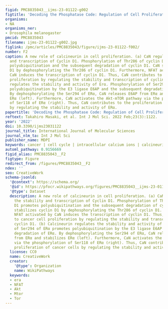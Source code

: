 ```yaml
---
figid: PMC8835043__ijms-23-01122-g002
figtitle: 'Decoding the Phosphatase Code: Regulation of Cell Proliferation by Calcineurin'
organisms:
- NA
organisms_ner:
- Drosophila melanogaster
pmcid: PMC8835043
filename: ijms-23-01122-g002.jpg
figlink: /pmc/articles/PMC8835043/figure/ijms-23-01122-f002/
number: F2
caption: A new role of calcineurin in cell proliferation. (a) CaN regulates the stability
  and transcription of Cyclin D1. Phosphorylation of Thr286 of cyclin D1 promotes
  polyubiquitination and the subsequent degradation of cyclin D1. CaN stabilizes cyclin
  D1 by dephosphorylating the Thr286 of cyclin D1. Furthermore, NFAT activated by
  CaN induces the transcription of cyclin D1. Thus, CaN contributes to cancer cell
  proliferation by regulating the stability and transcription of cyclin D1. (b) Calcineurin
  regulates the stability and activity of Erα. Phosphorylation of Ser294 of ERα promotes
  polyubiquitination by the E3 ligase E6AP and the subsequent degradation of ERα.
  By dephosphorylating the Ser294 of ERα, CaN releases E6AP from ERα and stabilizes
  ERα (left). Furthermore, CaN activates the Akt-mTOR pathway via the phosphorylation
  of Ser118 of ERα (right). Thus, CaN contributes to the proliferation of cancer cells
  by regulating the stability and activity of ERα.
papertitle: 'Decoding the Phosphatase Code: Regulation of Cell Proliferation by Calcineurin.'
reftext: Takahiro Masaki, et al. Int J Mol Sci. 2022 Feb;23(3):1122.
year: '2022'
doi: 10.3390/ijms23031122
journal_title: International Journal of Molecular Sciences
journal_nlm_ta: Int J Mol Sci
publisher_name: MDPI
keywords: cancer | cell cycle | intracellular calcium ions | calcineurin | dephosphorylation
automl_pathway: 0.9156669
figid_alias: PMC8835043__F2
figtype: Figure
redirect_from: /figures/PMC8835043__F2
ndex: ''
seo: CreativeWork
schema-jsonld:
  '@context': https://schema.org/
  '@id': https://pfocr.wikipathways.org/figures/PMC8835043__ijms-23-01122-g002.html
  '@type': Dataset
  description: A new role of calcineurin in cell proliferation. (a) CaN regulates
    the stability and transcription of Cyclin D1. Phosphorylation of Thr286 of cyclin
    D1 promotes polyubiquitination and the subsequent degradation of cyclin D1. CaN
    stabilizes cyclin D1 by dephosphorylating the Thr286 of cyclin D1. Furthermore,
    NFAT activated by CaN induces the transcription of cyclin D1. Thus, CaN contributes
    to cancer cell proliferation by regulating the stability and transcription of
    cyclin D1. (b) Calcineurin regulates the stability and activity of Erα. Phosphorylation
    of Ser294 of ERα promotes polyubiquitination by the E3 ligase E6AP and the subsequent
    degradation of ERα. By dephosphorylating the Ser294 of ERα, CaN releases E6AP
    from ERα and stabilizes ERα (left). Furthermore, CaN activates the Akt-mTOR pathway
    via the phosphorylation of Ser118 of ERα (right). Thus, CaN contributes to the
    proliferation of cancer cells by regulating the stability and activity of ERα.
  license: CC0
  name: CreativeWork
  creator:
    '@type': Organization
    name: WikiPathways
  keywords:
  - era
  - NFAT
  - Akt
  - Mtor
  - Tor
---
```

